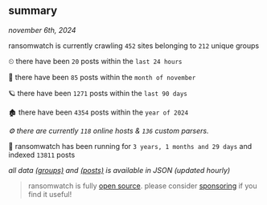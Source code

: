 
## summary
_november 6th, 2024_

ransomwatch is currently crawling `452` sites belonging to `212` unique groups

⏲ there have been `20` posts within the `last 24 hours`

🦈 there have been `85` posts within the `month of november`

🪐 there have been `1271` posts within the `last 90 days`

🏚 there have been `4354` posts within the `year of 2024`

_⚙️ there are currently `118` online hosts & `136` custom parsers._

🦕 ransomwatch has been running for `3 years, 1 months and 29 days` and indexed `13811` posts

_all data  [(groups)](http://ransomwhat.telemetry.ltd/groups) and [(posts)](http://ransomwhat.telemetry.ltd/posts) is available in JSON (updated hourly)_

> ransomwatch is fully [open source](https://github.com/joshhighet/ransomwatch#ransomwatch--). please consider [sponsoring](https://github.com/sponsors/joshhighet) if you find it useful!

